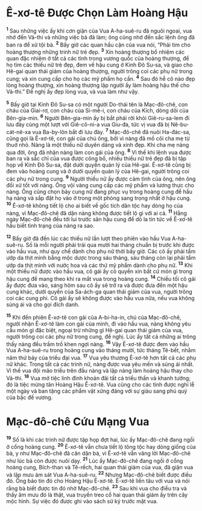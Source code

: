 # Ê-xơ-tê Ðược Chọn Làm Hoàng Hậu
<sup><b>1</b></sup> Sau những việc ấy khi cơn giận của Vua A-ha-suê-ru đã nguôi ngoai, vua nhớ đến Vả-thi và những việc bà đã làm; ông cũng nhớ đến sắc lệnh ông đã ban ra để xử tội bà. <sup><b>2</b></sup> Bấy giờ các quan hầu cận của vua nói, “Phải tìm cho hoàng thượng những trinh nữ trẻ đẹp. <sup><b>3</b></sup> Xin hoàng thượng bổ nhiệm các quan đặc nhiệm ở tất cả các tỉnh trong vương quốc của hoàng thượng, để họ tìm các thiếu nữ trẻ đẹp, đem về hậu cung ở Kinh Ðô Su-sa, và giao cho Hê-gai quan thái giám của hoàng thượng, người trông coi các phụ nữ trong cung; và xin cung cấp cho họ các mỹ phẩm họ cần. <sup><b>4</b></sup> Sau đó hễ cô nào đẹp lòng hoàng thượng, xin hoàng thượng lập người ấy làm hoàng hậu thế cho Vả-thi.” Ðề nghị ấy đẹp lòng vua, và vua làm như vậy.

<sup><b>5</b></sup> Bấy giờ tại Kinh Ðô Su-sa có một người Do-thái tên là Mạc-đô-chê, con cháu của Giai-rơ, con cháu của Si-mê-i, con cháu của Kích, dòng dõi của Bên-gia-min. <sup><b>6</b></sup> Người Bên-gia-min ấy bị bắt phải rời khỏi Giê-ru-sa-lem đi lưu đày cùng một lượt với Giê-cô-ni-a vua Giu-đa, tức vị vua đã bị Nê-bu-cát-nê-xa vua Ba-by-lôn bắt đi lưu đày. <sup><b>7</b></sup> Mạc-đô-chê đã nuôi Ha-đác-sa, cũng gọi là Ê-xơ-tê, con gái của chú ông, bởi vì nàng đã mồ côi cha mẹ từ thuở nhỏ. Nàng là một thiếu nữ duyên dáng và xinh đẹp. Khi cha mẹ nàng qua đời, ông đã nhận nàng làm con gái của ông. <sup><b>8</b></sup> Vì thế khi lệnh vua được ban ra và sắc chỉ của vua được công bố, nhiều thiếu nữ trẻ đẹp đã bị tập họp về Kinh Ðô Su-sa, đặt dưới quyền quản lý của Hê-gai. Ê-xơ-tê cũng bị đem vào hoàng cung và ở dưới quyền quản lý của Hê-gai, người trông coi các phụ nữ trong cung. <sup><b>9</b></sup> Người thiếu nữ ấy được cảm tình của ông, nên ông đối xử tốt với nàng. Ông vội vàng cung cấp các mỹ phẩm và lương thực cho nàng. Ông cũng chọn bảy cung nữ đang phục vụ trong hoàng cung để hầu hạ nàng và sắp đặt họ vào ở trong một phòng sang trọng nhất ở hậu cung. <sup><b>10</b></sup> Ê-xơ-tê không tiết lộ cho ai biết về gốc tích dân tộc hay dòng họ của nàng, vì Mạc-đô-chê đã dặn nàng không được tiết lộ gì với ai cả. <sup><b>11</b></sup> Hằng ngày Mạc-đô-chê đều tới lui trước sân hậu cung để dò la tin tức về Ê-xơ-tê hầu biết tình trạng của nàng ra sao.

<sup><b>12</b></sup> Bấy giờ đã đến lúc các thiếu nữ lần lượt theo phiên vào hầu Vua A-ha-suê-ru. Số là mỗi người phải trải qua mười hai tháng chuẩn bị trước khi được vào hầu vua, như quy chế dành cho phụ nữ thời bấy giờ. Các cô ấy phải tẩm ướp da thịt mình bằng mộc dược trong sáu tháng, sáu tháng còn lại phải tẩm ướp da thịt mình với nước hoa và các thứ mỹ phẩm dành cho phụ nữ. <sup><b>13</b></sup> Khi một thiếu nữ được vào hầu vua, cô gái ấy có quyền xin bất cứ món gì trong hậu cung để mang theo khi ra mắt vua trong hoàng cung. <sup><b>14</b></sup> Chiều tối cô gái ấy được đưa vào, sáng hôm sau cô ấy sẽ trở ra và được đưa đến một hậu cung khác, dưới quyền của Sa-ách-ga quan thái giám của vua, người trông coi các cung phi. Cô gái ấy sẽ không được vào hầu vua nữa, nếu vua không sủng ái và cho gọi đích danh.

<sup><b>15</b></sup> Khi đến phiên Ê-xơ-tê con gái của A-bi-ha-in, chú của Mạc-đô-chê, người nhận Ê-xơ-tê làm con gái của mình, đi vào hầu vua, nàng không yêu cầu món gì đặc biệt, ngoại trừ những gì Hê-gai quan thái giám của vua, người trông coi các phụ nữ trong cung, đề nghị. Lúc ấy tất cả những ai trông thấy nàng đều trầm trồ khen ngợi nàng. <sup><b>16</b></sup> Vậy Ê-xơ-tê được đem vào hầu Vua A-ha-suê-ru trong hoàng cung vào tháng mười, tức tháng Tê-bết, nhằm năm thứ bảy của triều đại vua. <sup><b>17</b></sup> Vua yêu thương Ê-xơ-tê hơn tất cả các phụ nữ khác. Trong tất cả các trinh nữ, nàng được vua yêu mến và sủng ái nhất. Vì thế vua đội mão triều trên đầu nàng và lập nàng làm hoàng hậu thay cho Vả-thi. <sup><b>18</b></sup> Vua mở tiệc linh đình khoản đãi tất cả triều thần và khanh tướng; đó là tiệc mừng tân Hoàng Hậu Ê-xơ-tê. Vua cũng cho các tỉnh được nghỉ lễ một ngày và ban tặng các phẩm vật xứng đáng với sự giàu sang phú quý của bậc đế vương.


# Mạc-đô-chê Cứu Mạng Vua
<sup><b>19</b></sup> Số là khi các trinh nữ được tập họp đợt hai, lúc ấy Mạc-đô-chê đang ngồi ở cổng hoàng cung. <sup><b>20</b></sup> Ê-xơ-tê vẫn chưa tiết lộ tông tộc hay dòng giống của bà, y như Mạc-đô-chê đã căn dặn bà, vì Ê-xơ-tê vẫn vâng lời Mạc-đô-chê như lúc bà còn được nuôi dạy. <sup><b>21</b></sup> Lúc ấy Mạc-đô-chê đang ngồi ở cổng hoàng cung, Bích-than và Tê-rếch, hai quan thái giám của vua, đã giận vua và lập mưu ám sát Vua A-ha-suê-ru. <sup><b>22</b></sup> Nhưng Mạc-đô-chê biết được điều đó. Ông báo tin đó cho Hoàng Hậu Ê-xơ-tê. Ê-xơ-tê liền tâu với vua và nói rằng bà biết được tin đó nhờ Mạc-đô-chê. <sup><b>23</b></sup> Sau khi vua cho điều tra và thấy âm mưu đó là thật, vua truyền treo cổ hai quan thái giám ấy trên cây mộc hình. Sự việc đó được ghi vào sách sử ký trước mặt vua.